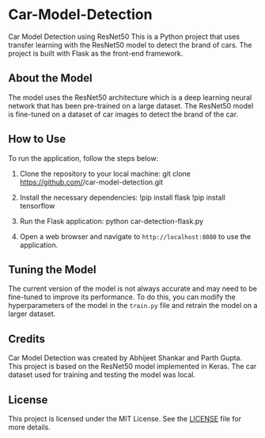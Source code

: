 # Car-Model-Detection

Car Model Detection using ResNet50
This is a Python project that uses transfer learning with the ResNet50 model to detect the brand of cars. The project is built with Flask as the front-end framework.

## About the Model

The model uses the ResNet50 architecture which is a deep learning neural network that has been pre-trained on a large dataset. The ResNet50 model is fine-tuned on a dataset of car images to detect the brand of the car.

## How to Use

To run the application, follow the steps below:

1. Clone the repository to your local machine:
git clone https://github.com/<abhijeet-shankar>/car-model-detection.git

2. Install the necessary dependencies:
!pip install flask
!pip install tensorflow
  

3. Run the Flask application:
python car-detection-flask.py
  

4. Open a web browser and navigate to `http://localhost:8080` to use the application.

## Tuning the Model

The current version of the model is not always accurate and may need to be fine-tuned to improve its performance. To do this, you can modify the hyperparameters of the model in the `train.py` file and retrain the model on a larger dataset.

## Credits

Car Model Detection was created by  Abhijeet Shankar and Parth Gupta. This project is based on the ResNet50 model implemented in Keras. The car dataset used for training and testing the model was local.

## License

This project is licensed under the MIT License. See the [LICENSE](LICENSE) file for more details.



